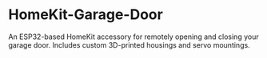 # HomeKit-Garage-Door
An ESP32-based HomeKit accessory for remotely opening and closing your garage door. Includes custom 3D-printed housings and servo mountings.
